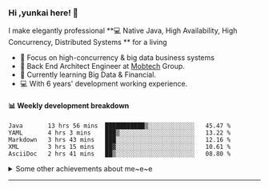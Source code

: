 ### Hi ,yunkai here! :wave: 

I make elegantly professional **💻 Native Java, High Availability, High Concurrency, Distributed Systems ** for a living

* 🧐   Focus on high-concurrency & big data business systems
* 💼   Back End Architect Engineer at [Mobtech](https://www.mob.com/) Group.
* 🌱   Currently learning Big Data & Financial.
* 💻   With 6 years' development working experience.

#### :bar_chart: Weekly development breakdown

<!--START_SECTION:waka-->
```text
Java       13 hrs 56 mins  ███████████▒░░░░░░░░░░░░░   45.47 % 
YAML       4 hrs 3 mins    ███▒░░░░░░░░░░░░░░░░░░░░░   13.22 % 
Markdown   3 hrs 43 mins   ███░░░░░░░░░░░░░░░░░░░░░░   12.16 % 
XML        3 hrs 15 mins   ██▓░░░░░░░░░░░░░░░░░░░░░░   10.61 % 
AsciiDoc   2 hrs 41 mins   ██▒░░░░░░░░░░░░░░░░░░░░░░   08.80 % 
```
<!--END_SECTION:waka-->

<details>
  <summary>Some other achievements about me~e~e</summary>
  <br>

* 👑   Some GitHub statistical reports:

<p align="center">
<img align="center" src="https://github-readme-stats.vercel.app/api/top-langs/?username=JanYunkai&hide_langs_below=1&theme=default&line_height=27&layout=compact" />
<img align="center" src="https://github-readme-stats.vercel.app/api?username=JanYunkai&show_icons=true&count_private=true&include_all_commits=true&line_height=21&layout=compact" alt="halfrost's Github Stats" />
<img align="center" src="https://github-profile-trophy.vercel.app/?username=JanYunkai&column=7" alt="JanYunkai's Github Trophy" />
</p>

</details>

---

